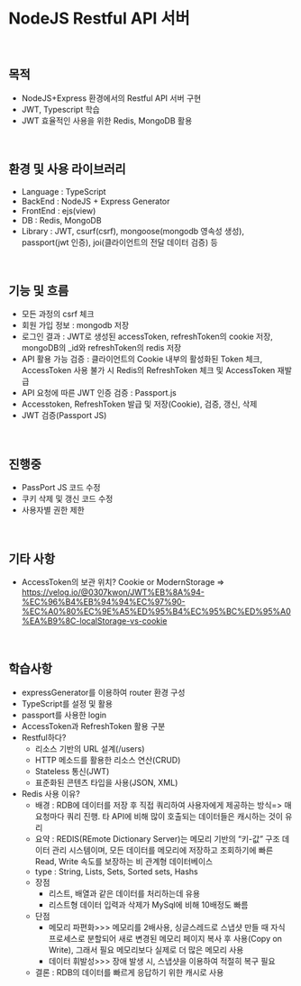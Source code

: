 # NodeJS Restful API 서버
<br/>

## 목적
- NodeJS+Express 환경에서의 Restful API 서버 구현
- JWT, Typescript 학습
- JWT 효율적인 사용을 위한 Redis, MongoDB 활용
<br/>

## 환경 및 사용 라이브러리
- Language : TypeScript
- BackEnd : NodeJS + Express Generator
- FrontEnd : ejs(view)
- DB : Redis, MongoDB
- Library : JWT, csurf(csrf), mongoose(mongodb 영속성 생성), passport(jwt 인증), joi(클라이언트의 전달 데이터 검증) 등
<br/>

## 기능 및 흐름
- 모든 과정의 csrf 체크
- 회원 가입 정보 : mongodb 저장
- 로그인 결과 : JWT로 생성된 accessToken, refreshToken의 cookie 저장, mongoDB의 _id와 refreshToken의 redis 저장
- API 활용 가능 검증 : 클라이언트의 Cookie 내부의 활성화된 Token 체크, AccessToken 사용 불가 시 Redis의 RefreshToken 체크 및 AccessToken 재발급
- API 요청에 따른 JWT 인증 검증 : Passport.js
- Accesstoken, RefreshToken 발급 및 저장(Cookie), 검증, 갱신, 삭제
- JWT 검증(Passport JS)
<br/>

## 진행중
- PassPort JS 코드 수정
- 쿠키 삭제 및 갱신 코드 수정
- 사용자별 권한 제한
<br/>

## 기타 사항
- AccessToken의 보관 위치? Cookie or ModernStorage => https://velog.io/@0307kwon/JWT%EB%8A%94-%EC%96%B4%EB%94%94%EC%97%90-%EC%A0%80%EC%9E%A5%ED%95%B4%EC%95%BC%ED%95%A0%EA%B9%8C-localStorage-vs-cookie
<br/>

## 학습사항
- expressGenerator를 이용하여 router 환경 구성
- TypeScript를 설정 및 활용
- passport를 사용한 login
- AccessToken과 RefreshToken 활용 구분
- Restful하다?
  - 리소스 기반의 URL 설계(/users)
  - HTTP 메소드를 활용한 리소스 연산(CRUD)
  - Stateless 통신(JWT)
  - 표준화된 콘텐츠 타입을 사용(JSON, XML)
- Redis 사용 이유?
  - 배경 : RDB에 데이터를 저장 후 직접 쿼리하여 사용자에게 제공하는 방식=> 매 요청마다 쿼리 진행. 타 API에 비해 많이 호출되는 데이터들은 캐시하는 것이 유리
  - 요약 : REDIS(REmote Dictionary Server)는 메모리 기반의 “키-값” 구조 데이터 관리 시스템이며, 모든 데이터를 메모리에 저장하고 조회하기에 빠른 Read, Write 속도를 보장하는 비 관계형 데이터베이스
  - type : String, Lists, Sets, Sorted sets, Hashs
  - 장점
    - 리스트, 배열과 같은 데이터를 처리하는데 유용
    - 리스트형 데이터 입력과 삭제가 MySql에 비해 10배정도 빠름
  - 단점
    - 메모리 파편화>>> 메모리를 2배사용, 싱글스레드로 스냅샷 만들 때 자식 프로세스로 분할되어 새로 변경된 메모리 페이지 복사 후 사용(Copy on Write), 그래서 필요 메모리보다 실제로 더 많은 메모리 사용
    - 데이터 휘발성>>> 장애 발생 시, 스냅샷을 이용하여 적절히 복구 필요
  - 결론 : RDB의 데이터를 빠르게 응답하기 위한 캐시로 사용
